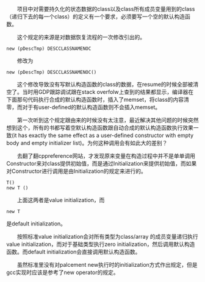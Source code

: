 &emsp;&emsp;项目中对需要持久化的状态数据的class以及class所有成员变量用到的class（递归下去的每一个class）的定义有一个要求，必须要写一个空的默认构造函数。

&emsp;&emsp;这个规定的来源是对数据恢复流程的一次修改引出的。

```
new (pDescTmp) DESCCLASSNAMENOC
```
&emsp;&emsp;修改为
```
new (pDescTmp) DESCCLASSNAMENOC()
```
&emsp;&emsp;这个修改导致没有写默认构造函数的class的数据，在resume的时候全部被清空了。当时用GDP跟踪调试跟在stack overfolw上查到的结果都显示，编译器在下面那句代码执行合成的默认构造函数时，插入了memset，将class的内容清零，而对于有user-defined的默认构造函数则不会插入memset。

&emsp;&emsp;第一次听到这个规定跟由来的时候没有太注意，最近解决其他问题的时候突然想到这个，所有的书都写着空默认构造函数跟自动合成的默认构造函数执行效果一致(it has exactly the same effect as a user-defined constructor with empty body and empty initializer list)。为何这种调用会有如此大的差别？

&emsp;&emsp;去翻了翻cppreference网站，才发现原来变量在构造过程中并不是单单调用Constructor来对class提供初始值，而是通过Initialization来提供初始值，而如果对Constructor进行调用是由Initialization的规定来进行的。

```
T()
new T ()
```
&emsp;&emsp;上面这两者是value initialization，而
```
new T
```
是default initialization。


&emsp;&emsp;按照标准value initialization会对所有类型为class/array 的成员变量递归执行value initialization，而对于基础类型执行zero initialization，然后调用默认构造函数。而default initialization会直接调用默认构造函数。

&emsp;&emsp;虽然标准里没有对palcement new执行时的initialization方式作出规定，但是gcc实现时应该是参考了new operator的规定。

